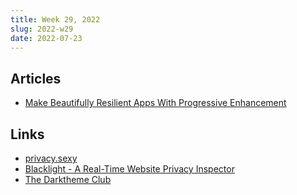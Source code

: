 ```yaml
---
title: Week 29, 2022
slug: 2022-w29
date: 2022-07-23
---
```


## Articles

- [Make Beautifully Resilient Apps With Progressive Enhancement](https://austingil.com/resilient-applications-progressive-enhancement/)

## Links

- [privacy.sexy](https://privacy.sexy)
- [Blacklight - A Real-Time Website Privacy Inspector ](https://themarkup.org/blacklight)
- [The Darktheme Club](https://darktheme.club)
